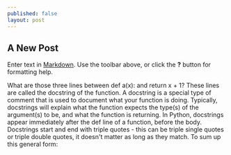```yaml
---
published: false
layout: post
---
```

## A New Post

Enter text in [Markdown](http://daringfireball.net/projects/markdown/). Use the toolbar above, or click the **?** button for formatting help.




What are those three lines between def a(x): and return x + 1? These lines are called the docstring of the function. A docstring is a special type of comment that is used to document what your function is doing. Typically, docstrings will explain what the function expects the type(s) of the argument(s) to be, and what the function is returning.
In Python, docstrings appear immediately after the def line of a function, before the body. Docstrings start and end with triple quotes - this can be triple single quotes or triple double quotes, it doesn't matter as long as they match. To sum up this general form: